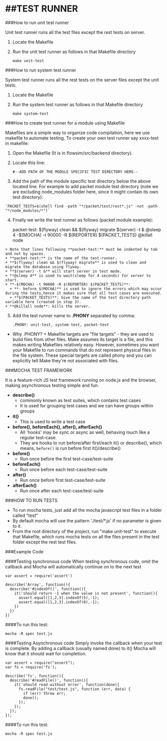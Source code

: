 ##TEST RUNNER
==================
###How to run unit test runner

Unit test runner runs all the test files except the rest tests on server.

  1. Locate the Makefile
  2. Run the unit test runner as follows in that Makefile directory
    
      `make unit-test`

###How to run system test runner

System test runner runs all the rest tests on the server files except the unit tests.

  1. Locate the Makefile
  2. Run the system test runner as follows in that Makefile directory
    
      `make system-test`

###How to create test runner for a module using Makefile

Makefiles are a simple way to organize code compilation, here we use makefile to automate testing.
To create your own test runner say xxxx-test in makefile:

  1. Open the Makefile (It is in flowsim/src/backend directory).
  2. Locate this line:
  
      `#--ADD PATH OF THE MODULE SPECIFIC TEST DIRECTORY HERE--`  

  3. Add the path of the module specific test directory below the above located line. For example to add packet module test directory (note we are excluding node_modules folder here, since it might contain its own test directory):
  
    `PACKET_TESTS=$(shell find -path "*/packet/test/rest*.js" -not -path "*/node_modules/*")`

  4. Finally we write the test runner as follows (packet module example):
      
        packet-test:
          $(flyway) clean && $(flyway) migrate
          $(server) -t & 
          @sleep 4
          -$(MOCHA) -t 90000 -R $(REPORTER) $(PACKET_TESTS)
          @killall node
  
    + Note that lines following **packet-test:** must be indented by tab and not by spaces. 
    + **packet-test:** is the name of the test-runner.
    + **$(flyway) clean && $(flyway) migrate** is used to clean and migrate the database using flyway.
    + **$(server) -t &** will start server in test mode.
    + **@sleep 4** is used to wait(sleep for 4 seconds) for server to start.
    + **-$(MOCHA) -t 90000 -R $(REPORTER) $(PACKET_TESTS)**:
      + **- before $(MOCHA)** is used to ignore the errors which may occur during the tests,hence it makes sure that all test cases are executed.
      + **$(PACKET_TESTS)**: Give the name of the test directory path variable here (created in step 3).
    + **@killall node**: kills the server.
  
  5. Add the test runner name to **.PHONY** separated by comma:
    
      `.PHONY: unit-test, system-test, packet-test`

  +  Why .PHONY?
    + Makefile targets are "file targets" - they are used to build files from other files. Make assumes its target is a file, and this makes writing Makefiles relatively easy. However, sometimes you want your Makefile to run commands that do not represent physical files in the file system. These special targets are called phony and you can explicitly tell Make they're not associated with files.


###MOCHA TEST FRAMEWORK

  It is a feature-rich JS test framework running on node.js and the browser, making asynchronous testing simple and fun.

+ **describe()**
    * commonly known as test suites, which contains test cases
    * It is used for grouping test cases and we can have groups within groups
+ **it()**
    * This is used to write a test case
+ **before(), beforeEach(), after(), afterEach()**
    * All 'hooks' may be sync or async as well, behaving much like a regular test-case.
    * They are hooks to run before/after first/each it() or describe(), which means, `before()` is run before first it()/describe()
+ **before()**
    * Run once before the first test-case/test-suite
+ **beforeEach()**
    * Run once before each test-case/test-suite
+ **after()**
    * Run once before first test-case/test-suite
+ **afterEach()**
    * Run once after each test-case/test-suite

###HOW TO RUN TESTS

* To run mocha tests, just add all the mocha javascript test files in a folder called "test"
* By default mocha will use the pattern './test/*.js' if no parameter is given to it.
* From the root directory of the project, run "make unit-test" to execute that Makefile, which runs mocha tests on all the files present in the test folder except the rest test files.

###Example Code

####Testing synchronous code
When testing synchronous code, omit the callback and Mocha will automatically continue on to the next test
  
    var assert = require('assert')
    
    describe('Array', function(){
      describe('#indexOf()', function(){
        it('should return -1 when the value is not present', function(){
          assert.equal([1,2,3].indexOf(5),-1);
          assert.equal([1,2,3].indexOf(0),-1);
        })
      })
    })

####To run this test: 

    mocha -R spec test.js

####Testing Asynchronous code
Simply invoke the callback when your test is complete. By adding a callback (usually named done) to it() Mocha will know that it should wait for completion.

    var assert = require("assert");
    var fs = require('fs');  
    
    describe('fs', function(){
      describe('#readFile()', function(){
        it('should read without error', function(done){
          fs.readFile("test/test.js", function (err, data) {
            if (err) throw err;
            done();
          });
        });
      });
    });
    
####To run this test: 

    mocha -R spec test.js


